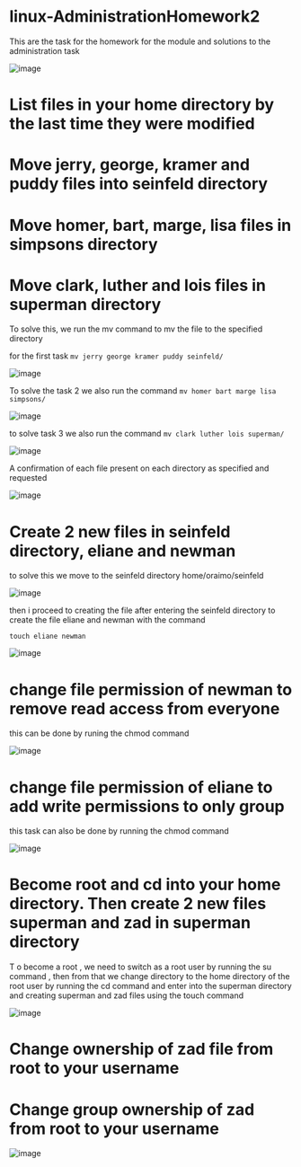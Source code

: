 # linux-AdministrationHomework2
This are the task for the homework for the module and solutions to the administration task 

![image](https://github.com/user-attachments/assets/e36e1130-58ba-440c-a51b-37b99b7bc586)

# List files in your home directory by the last time they were modified
# Move jerry, george, kramer and puddy files into seinfeld directory
# Move homer, bart, marge, lisa files in simpsons directory
# Move clark, luther and lois files in superman directory 
To solve this, we run the mv command to mv the file to the specified directory 

for the first task ```` mv jerry george kramer puddy seinfeld/ ````

![image](https://github.com/user-attachments/assets/3348d872-b5bb-430e-8347-22989bfc6d56)

To solve the task 2 
we also run the command ```` mv homer bart marge lisa simpsons/ ````

![image](https://github.com/user-attachments/assets/5e6d5225-9dc0-4bd6-96ca-c8e47412964f)

to solve task 3 
we also run the command ```` mv clark luther lois superman/ ````

![image](https://github.com/user-attachments/assets/01ec1c7b-01d4-446a-9918-c0aac23e2ec6)

A confirmation of each file present on each directory as specified and requested 

![image](https://github.com/user-attachments/assets/0a7053aa-1dab-465b-95b7-b80169fdcac2)

# Create 2 new files in seinfeld directory, eliane and newman
to solve this we move to the seinfeld directory home/oraimo/seinfeld

![image](https://github.com/user-attachments/assets/4d6867d0-fd52-48c7-aff7-9da20045dc84)

then i proceed to creating the file after entering the seinfeld directory to create the file eliane and newman with the command 

```` touch eliane newman ````

![image](https://github.com/user-attachments/assets/56cab1d3-edba-43f3-83d3-e524dfb3b716)

# change file permission of newman to remove read access from everyone

this can be done by runing the chmod command 

![image](https://github.com/user-attachments/assets/c871891c-04e2-4396-bf92-5cb58b210a99)

# change file permission of eliane to add write permissions to only group

this task can also be done by running the chmod command 

![image](https://github.com/user-attachments/assets/1df2be15-c3f3-40da-8408-499fa1976340)

# Become root and cd into your home directory.  Then create 2 new files superman and zad in superman directory

T o become a root , we need to switch as a root user by running the su command , then from that we change directory to the home directory of the root user by running the cd command and enter into the superman directory and creating superman and zad files using the touch command 

![image](https://github.com/user-attachments/assets/fa0715fc-3012-48e2-990d-c4639c1be9fa)

# Change ownership of zad file from root to your username
# Change group ownership of zad from root to your username

![image](https://github.com/user-attachments/assets/50276263-cd4b-4fa1-a10c-1760b2dc4054)


